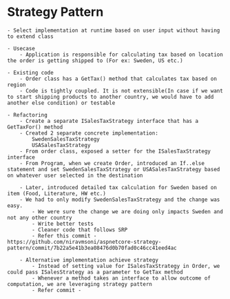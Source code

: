 # Strategy Pattern
	- Select implementation at runtime based on user input without having to extend class

	- Usecase
		- Application is responsible for calculating tax based on location the order is getting shipped to (For ex: Sweden, US etc.)
	
	- Existing code
		- Order class has a GetTax() method that calculates tax based on region
		- Code is tightly coupled. It is not extensible(In case if we want to start shipping products to another country, we would have to add another else condition) or testable

	- Refactoring
		- Create a separate ISalesTaxStrategy interface that has a GetTaxFor() method
		- Created 2 separate concrete implementation:
			SwedenSalesTaxStrategy
			USASalesTaxStrategy
		- From order class, exposed a setter for the ISalesTaxStrategy interface
		- From Program, when we create Order, introduced an If..else statement and set SwedenSalesTaxStrategy or USASalesTaxStrategy based on whatever user selected in the destination

		- Later, introduced detailed tax calculation for Sweden based on item (Food, Literature, HW etc.)
		- We had to only modify SwedenSalesTaxStrategy and the change was easy.
			- We were sure the change we are doing only impacts Sweden and not any other country
			- Write better tests
			- Cleaner code that follows SRP
			- Refer this commit - https://github.com/niravmsoni/aspnetcore-strategy-pattern/commit/7b22a5e41b3ea08476d0b70fad0c46cc41eed4ac

		- Alternative implementation achieve strategy
			- Instead of setting value for ISalesTaxStrategy in Order, we could pass ISalesStrategy as a parameter to GetTax method
			- Whenever a method takes an interface to allow outcome of computation, we are leveraging strategy pattern
			- Refer commit - 
